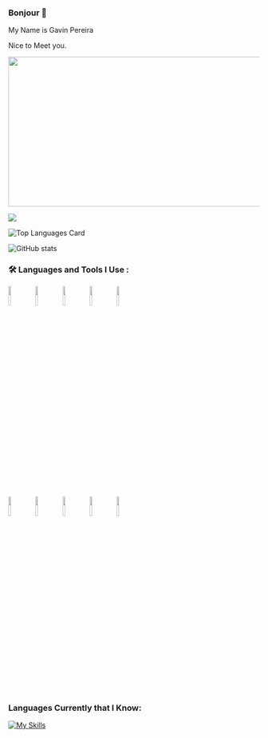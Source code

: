 ### Bonjour 👋

My Name is Gavin Pereira

Nice to Meet you.

<div align="center">
  <img src="https://media.giphy.com/media/dWesBcTLavkZuG35MI/giphy.gif" width="600" height="300"/>
</div>

![](https://komarev.com/ghpvc/?username=your-XGavinp&color=blueviolet)

![Top Languages Card](https://github-readme-stats.vercel.app/api/top-langs/?username=XGavinp&langs_count=10)

![ GitHub stats](https://github-readme-stats.vercel.app/api?username=XGavinp&show_icons=true&theme=tokyonight)

### :hammer_and_wrench: Languages and Tools I Use :
<code><img width="10%" src="https://www.vectorlogo.zone/logos/python/python-ar21.svg"></code>
<code><img width="10%" src="https://www.vectorlogo.zone/logos/java/java-ar21.svg"></code>
<code><img width="10%" src="https://www.vectorlogo.zone/logos/javascript/javascript-horizontal.svg"></code>
<code><img width="10%" src="https://www.vectorlogo.zone/logos/w3_html5/w3_html5-ar21.svg"></code>
<code><img width="10%" src="https://www.vectorlogo.zone/logos/w3_css/w3_css-ar21.svg"></code>

<br />
<code><img width="10%" src="https://www.vectorlogo.zone/logos/github/github-ar21.svg"></code>
<code><img width="10%" src="https://www.vectorlogo.zone/logos/canva/canva-ar21.svg"></code>
<code><img width="10%" src="https://www.vectorlogo.zone/logos/figma/figma-ar21.svg"></code>
<code><img width="10%" src="https://www.vectorlogo.zone/logos/djangoproject/djangoproject-ar21.svg"></code>
<code><img width="10%" src="https://www.vectorlogo.zone/logos/visualstudio_code/visualstudio_code-ar21.svg"></code>

### Languages Currently that I Know:
[![My Skills](https://skillicons.dev/icons?i=c,python,java,js,html,css)](https://skillicons.dev)

